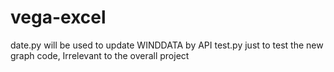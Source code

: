 # vega-excel
date.py will be used to update WINDDATA by API
test.py just to test the new graph code, Irrelevant to the overall project
